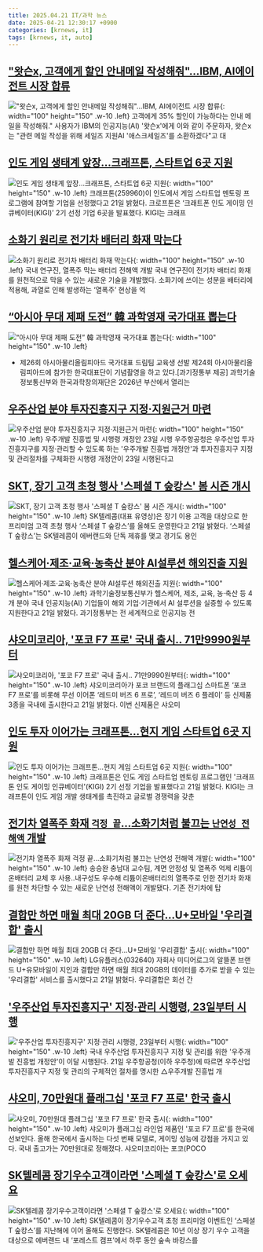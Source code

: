 ```yaml
---
title: 2025.04.21 IT/과학 뉴스
date: 2025-04-21 12:30:17 +0900
categories: [krnews, it]
tags: [krnews, it, auto]
---
```

## ["왓슨x, 고객에게 할인 안내메일 작성해줘"…IBM, AI에이전트 시장 합류](https://n.news.naver.com/mnews/article/003/0013195680)

!["왓슨x, 고객에게 할인 안내메일 작성해줘"…IBM, AI에이전트 시장 합류](https://mimgnews.pstatic.net/image/origin/003/2025/04/21/13195680.jpg?type=nf220_150){: width="100" height="150" .w-10 .left}
고객에게 35% 할인이 가능하다는 안내 메일을 작성해줘." 사용자가 IBM의 인공지능(AI) '왓슨x'에게 이와 같이 주문하자, 왓슨x는 "관련 메일 작성을 위해 세일즈 지원AI '애스크세일즈'를 소환하겠다"고 대

## [인도 게임 생태계 앞장…크래프톤, 스타트업 6곳 지원](https://n.news.naver.com/mnews/article/011/0004476440)

![인도 게임 생태계 앞장…크래프톤, 스타트업 6곳 지원](https://mimgnews.pstatic.net/image/origin/011/2025/04/21/4476440.jpg?type=nf220_150){: width="100" height="150" .w-10 .left}
크래프톤(259960)이 인도에서 게임 스타트업 멘토링 프로그램에 참여할 기업을 선정했다고 21일 밝혔다. 크로프톤은 ‘크래트폰 인도 게이밍 인큐베이터(KIGI)’ 2기 선정 기업 6곳을 발표했다. KIGI는 크래프

## [소화기 원리로 전기차 배터리 화재 막는다](https://n.news.naver.com/mnews/article/366/0001070998)

![소화기 원리로 전기차 배터리 화재 막는다](https://mimgnews.pstatic.net/image/origin/366/2025/04/21/1070998.jpg?type=nf220_150){: width="100" height="150" .w-10 .left}
국내 연구진, 열폭주 막는 배터리 전해액 개발 국내 연구진이 전기차 배터리 화재를 원천적으로 막을 수 있는 새로운 기술을 개발했다. 소화기에 쓰이는 성분을 배터리에 적용해, 과열로 인해 발생하는 ‘열폭주’ 현상을 억

## [“아시아 무대 제패 도전” 韓 과학영재 국가대표 뽑는다](https://n.news.naver.com/mnews/article/016/0002460076)

![“아시아 무대 제패 도전” 韓 과학영재 국가대표 뽑는다](https://mimgnews.pstatic.net/image/origin/016/2025/04/21/2460076.jpg?type=nf220_150){: width="100" height="150" .w-10 .left}
- 제26회 아시아물리올림피아드 국가대표 드림팀 교육생 선발 제24회 아시아물리올림피아드에 참가한 한국대표단이 기념촬영을 하고 있다.[과기정통부 제공] 과학기술정보통신부와 한국과학창의재단은 2026년 부산에서 열리는

## [우주산업 분야 투자진흥지구 지정·지원근거 마련](https://n.news.naver.com/mnews/article/001/0015341721)

![우주산업 분야 투자진흥지구 지정·지원근거 마련](https://mimgnews.pstatic.net/image/origin/001/2025/04/21/15341721.jpg?type=nf220_150){: width="100" height="150" .w-10 .left}
우주개발 진흥법 및 시행령 개정안 23일 시행 우주항공청은 우주산업 투자진흥지구를 지정·관리할 수 있도록 하는 '우주개발 진흥법 개정안'과 투자진흥지구 지정 및 관리절차를 구체화한 시행령 개정안이 23일 시행된다고

## [SKT, 장기 고객 초청 행사 '스페셜 T 숲캉스' 봄 시즌 개시](https://n.news.naver.com/mnews/article/031/0000925998)

![SKT, 장기 고객 초청 행사 '스페셜 T 숲캉스' 봄 시즌 개시](https://mimgnews.pstatic.net/image/origin/031/2025/04/21/925998.jpg?type=nf220_150){: width="100" height="150" .w-10 .left}
SK텔레콤(대표 유영상)은 장기 이용 고객을 대상으로 한 프리미엄 고객 초청 행사 ‘스페셜 T 숲캉스’를 올해도 운영한다고 21일 밝혔다. ‘스페셜 T 숲캉스’는 SK텔레콤이 에버랜드와 단독 제휴를 맺고 경기도 용인

## [헬스케어·제조·교육·농축산 분야 AI설루션 해외진출 지원](https://n.news.naver.com/mnews/article/001/0015342140)

![헬스케어·제조·교육·농축산 분야 AI설루션 해외진출 지원](https://mimgnews.pstatic.net/image/origin/001/2025/04/21/15342140.jpg?type=nf220_150){: width="100" height="150" .w-10 .left}
과학기술정보통신부가 헬스케어, 제조, 교육, 농·축산 등 4개 분야 국내 인공지능(AI) 기업들이 해외 기업·기관에서 AI 설루션을 실증할 수 있도록 지원한다고 21일 밝혔다. 과기정통부는 전 세계적으로 인공지능 전

## [샤오미코리아, '포코 F7 프로' 국내 출시.. 71만9990원부터](https://n.news.naver.com/mnews/article/014/0005338627)

![샤오미코리아, '포코 F7 프로' 국내 출시.. 71만9990원부터](https://mimgnews.pstatic.net/image/origin/014/2025/04/21/5338627.jpg?type=nf220_150){: width="100" height="150" .w-10 .left}
샤오미코리아가 포코 브랜드의 플래그십 스마트폰 ‘포코 F7 프로’를 비롯해 무선 이어폰 ‘레드미 버즈 6 프로’, ‘레드미 버즈 6 플레이’ 등 신제품 3종을 국내에 출시한다고 21일 밝혔다. 이번 신제품은 샤오미

## [인도 투자 이어가는 크래프톤…현지 게임 스타트업 6곳 지원](https://n.news.naver.com/mnews/article/001/0015341639)

![인도 투자 이어가는 크래프톤…현지 게임 스타트업 6곳 지원](https://mimgnews.pstatic.net/image/origin/001/2025/04/21/15341639.jpg?type=nf220_150){: width="100" height="150" .w-10 .left}
크래프톤은 인도 게임 스타트업 멘토링 프로그램인 '크래프톤 인도 게이밍 인큐베이터'(KIGI) 2기 선정 기업을 발표했다고 21일 밝혔다. KIGI는 크래프톤이 인도 게임 개발 생태계를 촉진하고 글로벌 경쟁력을 갖춘

## [전기차 열폭주 화재 `걱정 끝`…소화기처럼 불끄는 `난연성 전해액` 개발](https://n.news.naver.com/mnews/article/029/0002949460)

![전기차 열폭주 화재 `걱정 끝`…소화기처럼 불끄는 `난연성 전해액` 개발](https://mimgnews.pstatic.net/image/origin/029/2025/04/21/2949460.jpg?type=nf220_150){: width="100" height="150" .w-10 .left}
송승완 충남대 교수팀, 계면 안정성 및 열폭주 억제 리튬이온배터리 교체 후 사용..내구성도 우수해 리튬이온배터리의 열폭주로 인한 전기차 화재를 원천 차단할 수 있는 새로운 난연성 전해액이 개발됐다. 기존 전기차에 탑

## [결합만 하면 매월 최대 20GB 더 준다…U+모바일 '우리결합' 출시](https://n.news.naver.com/mnews/article/421/0008204815)

![결합만 하면 매월 최대 20GB 더 준다…U+모바일 '우리결합' 출시](https://mimgnews.pstatic.net/image/origin/421/2025/04/21/8204815.jpg?type=nf220_150){: width="100" height="150" .w-10 .left}
LG유플러스(032640) 자회사 미디어로그의 알뜰폰 브랜드 U+유모바일이 지인과 결합만 하면 매월 최대 20GB의 데이터를 추가로 받을 수 있는 '우리결합' 서비스를 출시했다고 21일 밝혔다. 우리결합은 회선 간

## ['우주산업 투자진흥지구' 지정·관리 시행령, 23일부터 시행](https://n.news.naver.com/mnews/article/008/0005183287)

!['우주산업 투자진흥지구' 지정·관리 시행령, 23일부터 시행](https://mimgnews.pstatic.net/image/origin/008/2025/04/21/5183287.jpg?type=nf220_150){: width="100" height="150" .w-10 .left}
국내 우주산업 투자진흥지구 지정 및 관리를 위한 '우주개발 진흥법 개정안'이 이달 시행된다. 21일 우주항공청(이하 우주청)에 따르면 우주산업 투자진흥지구 지정 및 관리의 구체적인 절차를 명시한 △우주개발 진흥법 개

## [샤오미, 70만원대 플래그십 '포코 F7 프로' 한국 출시](https://n.news.naver.com/mnews/article/003/0013195191)

![샤오미, 70만원대 플래그십 '포코 F7 프로' 한국 출시](https://mimgnews.pstatic.net/image/origin/003/2025/04/21/13195191.jpg?type=nf220_150){: width="100" height="150" .w-10 .left}
샤오미가 플래그십 라인업 제품인 '포코 F7 프로'를 한국에 선보인다. 올해 한국에서 출시하는 다섯 번째 모델로, 게이밍 성능에 강점을 가지고 있다. 국내 출고가는 70만원대로 정해졌다. 샤오미코리아는 포코(POCO

## [SK텔레콤 장기우수고객이라면 '스페셜 T 숲캉스'로 오세요](https://n.news.naver.com/mnews/article/011/0004476313)

![SK텔레콤 장기우수고객이라면 '스페셜 T 숲캉스'로 오세요](https://mimgnews.pstatic.net/image/origin/011/2025/04/21/4476313.jpg?type=nf220_150){: width="100" height="150" .w-10 .left}
SK텔레콤이 장기우수고객 초청 프리미엄 이벤트인 ‘스페셜 T 숲캉스’를 지난해에 이어 올해도 진행한다. SK텔레콤은 10년 이상 장기 우수 고객을 대상으로 에버랜드 내 ‘포레스트 캠프’에서 하루 동안 숲속 바캉스를


